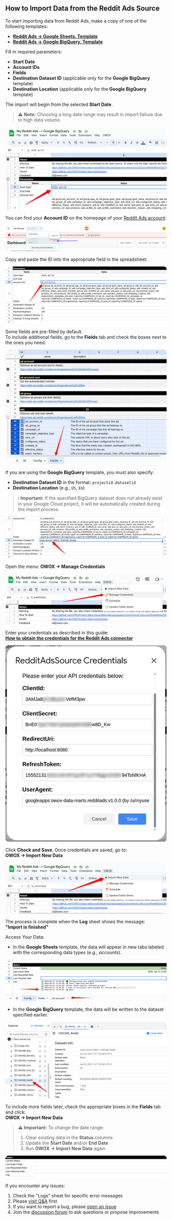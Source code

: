 ## How to Import Data from the Reddit Ads Source

To start importing data from Reddit Ads, make a copy of one of the following templates:

- [**Reddit Ads → Google Sheets. Template**](https://docs.google.com/spreadsheets/d/1lLhr5LEzQeSt6cwv07B0CKR8WgN5-_8MuL3ChkJej5w/copy)
- [**Reddit Ads → Google BigQuery. Template**](https://docs.google.com/spreadsheets/d/1LC1PRlDtK--U03pWHt_soasiKxfMwfZcY0V2Pf7roDY/copy)

Fill in required parameters:
- **Start Date**
- **Account IDs**
- **Fields**
- **Destination Dataset ID** (applicable only for the **Google BigQuery** template)
- **Destination Location** (applicable only for the **Google BigQuery** template)

The import will begin from the selected **Start Date**.  
> ⚠️ **Note:** Choosing a long date range may result in import failure due to high data volume.

![Reddit Start Date](res/reddit_startdate.png)

You can find your **Account ID** on the homepage of your [Reddit Ads account](https://ads.reddit.com/):

![Reddit Account ID](res/reddit_accountid.png)

Copy and paste the ID into the appropriate field in the spreadsheet:

![Account ID](res/reddit_pasteid.png)

Some fields are pre-filled by default.  
To include additional fields, go to the **Fields** tab and check the boxes next to the ones you need.

![Reddit Fields](res/reddit_fields.png)

If you are using the **Google BigQuery** template, you must also specify:

* **Destination Dataset ID** in the format: `projectid.datasetid`
* **Destination Location** (e.g., `US`, `EU`)

> ℹ️ **Important:** If the specified BigQuery dataset does not already exist in your Google Cloud project, it will be automatically created during the import process.

![Reddit Dataset](res/reddit_dataset.png)

Open the menu: **OWOX → Manage Credentials**

![Reddit Credentials](res/reddit_credentials.png)

Enter your credentials as described in this guide:  
[**How to obtain the credentials for the Reddit Ads connector**](CREDENTIALS.md)

![Reddit Token](res/reddit_tokens.png)

Click **Check and Save**. Once credentials are saved, go to:  
**OWOX → Import New Data**

![Reddit Import Data](res/reddit_import.png)

The process is complete when the **Log** sheet shows the message:  
**"Import is finished"**  

Access Your Data:

- In the **Google Sheets** template, the data will appear in new tabs labeled with the corresponding data types (e.g., *accounts*).  

![Reddit Finished](res/reddit_success.png)

- In the **Google BigQuery** template, the data will be written to the dataset specified earlier.

![Reddit Finished](res/reddit_finish.png)

To include more fields later, check the appropriate boxes in the **Fields** tab and click:  
**OWOX → Import New Data**

> ⚠️ **Important:** To change the date range:
> 1. Clear existing data in the **Status** columns
> 2. Update the **Start Date** and/or **End Date**
> 3. Run **OWOX → Import New Data** again

![Reddit Clear](res/reddit_clear.png)

If you encounter any issues:

1. Check the "Logs" sheet for specific error messages
2. Please [visit Q&A](https://github.com/OWOX/owox-data-marts/discussions/categories/q-a) first
3. If you want to report a bug, please [open an issue](https://github.com/OWOX/owox-data-marts/issues)
4. Join the [discussion forum](https://github.com/OWOX/owox-data-marts/discussions) to ask questions or propose improvements 